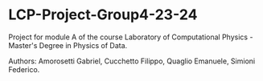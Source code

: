 # LCP-Project-Group4-23-24
Project for module A of the course Laboratory of Computational Physics - Master's Degree in Physics of Data.

Authors: Amorosetti Gabriel, Cucchetto Filippo, Quaglio Emanuele, Simioni Federico.

